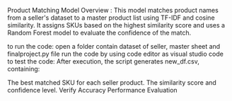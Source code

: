 Product Matching Model Overview : This model matches product names from a seller's dataset to a master product list using TF-IDF and cosine similarity. It assigns SKUs based on the highest similarity score and uses a Random Forest model to evaluate the confidence of the match.

to run the code: open a folder contain dataset of seller, master sheet and finalproject.py file run the code by using code editor as visual studio code to test the code: After execution, the script generates new_df.csv, containing:

The best matched SKU for each seller product. The similarity score and confidence level. Verify Accuracy Performance Evaluation
